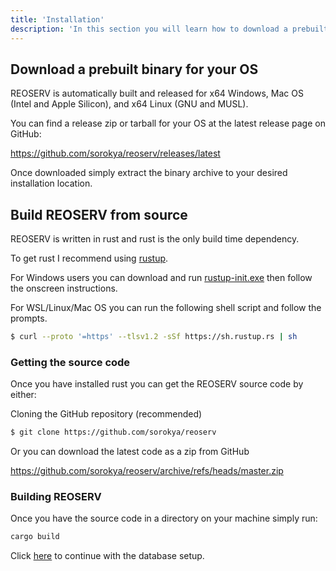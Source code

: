 ```yaml
---
title: 'Installation'
description: 'In this section you will learn how to download a prebuilt REOSERV binary or download the source code and build it yourself!'
---
```


## Download a prebuilt binary for your OS

REOSERV is automatically built and released for x64 Windows, Mac OS (Intel and Apple Silicon), and x64 Linux (GNU and MUSL).

You can find a release zip or tarball for your OS at the latest release page on GitHub:

https://github.com/sorokya/reoserv/releases/latest

Once downloaded simply extract the binary archive to your desired installation location.

## Build REOSERV from source

REOSERV is written in rust and rust is the only build time dependency.

To get rust I recommend using [rustup](https://rustup.rs).

For Windows users you can download and run [rustup-init.exe](https://win.rustup.rs/x86_64) then follow the onscreen instructions.

For WSL/Linux/Mac OS you can run the following shell script and follow the prompts.

```sh
$ curl --proto '=https' --tlsv1.2 -sSf https://sh.rustup.rs | sh
```

### Getting the source code

Once you have installed rust you can get the REOSERV source code by either:

Cloning the GitHub repository (recommended)

```sh
$ git clone https://github.com/sorokya/reoserv
```

Or you can download the latest code as a zip from GitHub

https://github.com/sorokya/reoserv/archive/refs/heads/master.zip

### Building REOSERV

Once you have the source code in a directory on your machine simply run:

```sh
cargo build
```

Click [here](/docs/database) to continue with the database setup.
